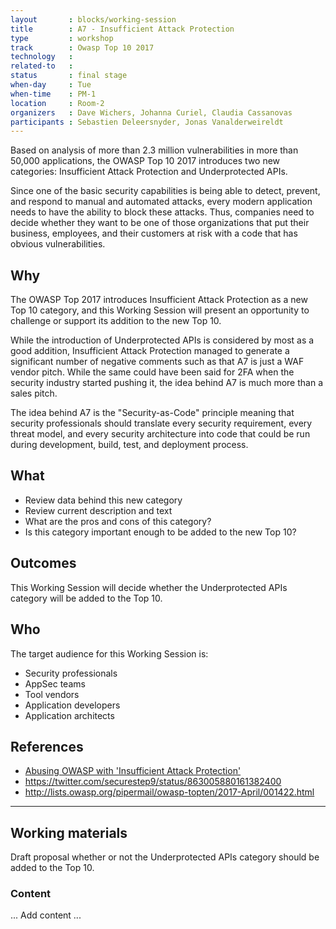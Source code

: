 ```yaml
---
layout       : blocks/working-session
title        : A7 - Insufficient Attack Protection
type         : workshop
track        : Owasp Top 10 2017
technology   :
related-to   :
status       : final stage 
when-day     : Tue
when-time    : PM-1
location     : Room-2
organizers   : Dave Wichers, Johanna Curiel, Claudia Cassanovas
participants : Sebastien Deleersnyder, Jonas Vanalderweireldt
---
```


Based on analysis of more than 2.3 million vulnerabilities in more than 50,000 applications, the OWASP Top 10 2017 introduces two new categories: Insufficient Attack Protection and Underprotected APIs.

Since one of the basic security capabilities is being able to detect, prevent, and respond to manual and automated attacks, every modern application needs to have the ability to block these attacks. Thus, companies need to decide whether they want to be one of those organizations that put their business, employees, and their customers at risk with a code that has obvious vulnerabilities.

## Why

The OWASP Top 2017 introduces Insufficient Attack Protection as a new Top 10 category, and this Working Session will present an opportunity to challenge or support its addition to the new Top 10.

While the introduction of Underprotected APIs is considered by most as a good addition, Insufficient Attack Protection managed to generate a significant number of negative comments such as that A7 is just a WAF vendor pitch. While the same could have been said for 2FA when the security industry started pushing it, the idea behind A7 is much more than a sales pitch.

The idea behind A7 is the "Security-as-Code" principle meaning that security professionals should translate every security requirement, every threat model, and every security architecture into code that could be run during development, build, test, and deployment process.

## What

 - Review data behind this new category
 - Review current description and text
 - What are the pros and cons of this category?
 - Is this category important enough to be added to the new Top 10?
 
## Outcomes

This Working Session will decide whether the Underprotected APIs category will be added to the Top 10.

## Who

The target audience for this Working Session is:

 - Security professionals
 - AppSec teams
 - Tool vendors
 - Application developers
 - Application architects


## References

 - [Abusing OWASP with 'Insufficient Attack Protection'](http://www.skeletonscribe.net/2017/04/abusing-owasp.html)
 - https://twitter.com/securestep9/status/863005880161382400
 - http://lists.owasp.org/pipermail/owasp-topten/2017-April/001422.html

--- 

## Working materials

Draft proposal whether or not the Underprotected APIs category should be added to the Top 10.

### Content

... Add content ...
